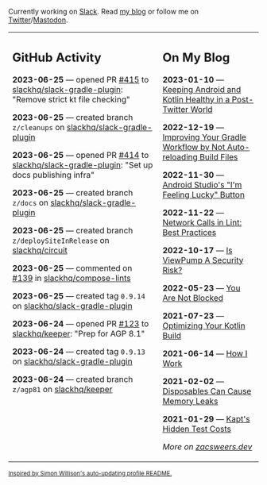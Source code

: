 Currently working on [Slack](https://slack.com/). Read [my blog](https://zacsweers.dev/) or follow me on [Twitter](https://twitter.com/ZacSweers)/[Mastodon](https://hachyderm.io/@ZacSweers).

<table><tr><td valign="top" width="60%">

## GitHub Activity
<!-- githubActivity starts -->
**2023-06-25** — opened PR [#415](https://github.com/slackhq/slack-gradle-plugin/pull/415) to [slackhq/slack-gradle-plugin](https://github.com/slackhq/slack-gradle-plugin): "Remove strict kt file checking"

**2023-06-25** — created branch `z/cleanups` on [slackhq/slack-gradle-plugin](https://github.com/slackhq/slack-gradle-plugin)

**2023-06-25** — opened PR [#414](https://github.com/slackhq/slack-gradle-plugin/pull/414) to [slackhq/slack-gradle-plugin](https://github.com/slackhq/slack-gradle-plugin): "Set up docs publishing infra"

**2023-06-25** — created branch `z/docs` on [slackhq/slack-gradle-plugin](https://github.com/slackhq/slack-gradle-plugin)

**2023-06-25** — created branch `z/deploySiteInRelease` on [slackhq/circuit](https://github.com/slackhq/circuit)

**2023-06-25** — commented on [#139](https://github.com/slackhq/compose-lints/pull/139#issuecomment-1606164836) in [slackhq/compose-lints](https://github.com/slackhq/compose-lints)

**2023-06-25** — created tag `0.9.14` on [slackhq/slack-gradle-plugin](https://github.com/slackhq/slack-gradle-plugin)

**2023-06-24** — opened PR [#123](https://github.com/slackhq/keeper/pull/123) to [slackhq/keeper](https://github.com/slackhq/keeper): "Prep for AGP 8.1"

**2023-06-24** — created tag `0.9.13` on [slackhq/slack-gradle-plugin](https://github.com/slackhq/slack-gradle-plugin)

**2023-06-24** — created branch `z/agp81` on [slackhq/keeper](https://github.com/slackhq/keeper)
<!-- githubActivity ends -->
</td><td valign="top" width="40%">

## On My Blog
<!-- blog starts -->
**2023-01-10** — [Keeping Android and Kotlin Healthy in a Post-Twitter World](https://www.zacsweers.dev/keeping-android-healthy/)

**2022-12-19** — [Improving Your Gradle Workflow by Not Auto-reloading Build Files](https://www.zacsweers.dev/improving-your-workflow-by-not-auto-reloading-build-files/)

**2022-11-30** — [Android Studio's "I'm Feeling Lucky" Button](https://www.zacsweers.dev/android-studios-im-feeling-lucky-button/)

**2022-11-22** — [Network Calls in Lint: Best Practices](https://www.zacsweers.dev/network-calls-in-lint-best-practices/)

**2022-10-17** — [Is ViewPump A Security Risk?](https://www.zacsweers.dev/is-viewpump-a-security-risk/)

**2022-05-23** — [You Are Not Blocked](https://www.zacsweers.dev/you-are-not-blocked/)

**2021-07-23** — [Optimizing Your Kotlin Build](https://www.zacsweers.dev/optimizing-your-kotlin-build/)

**2021-06-14** — [How I Work](https://www.zacsweers.dev/how-i-work/)

**2021-02-02** — [Disposables Can Cause Memory Leaks](https://www.zacsweers.dev/disposables-can-cause-memory-leaks/)

**2021-01-29** — [Kapt's Hidden Test Costs](https://www.zacsweers.dev/kapts-hidden-test-costs/)
<!-- blog ends -->
_More on [zacsweers.dev](https://zacsweers.dev/)_
</td></tr></table>

<sub><a href="https://simonwillison.net/2020/Jul/10/self-updating-profile-readme/">Inspired by Simon Willison's auto-updating profile README.</a></sub>